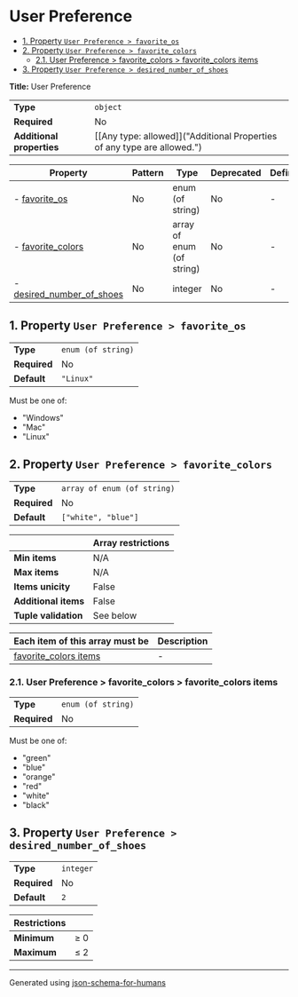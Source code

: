 # User Preference

- [1. Property `User Preference > favorite_os`](#favorite_os)
- [2. Property `User Preference > favorite_colors`](#favorite_colors)
  - [2.1. User Preference > favorite_colors > favorite_colors items](#favorite_colors_items)
- [3. Property `User Preference > desired_number_of_shoes`](#desired_number_of_shoes)

**Title:** User Preference

|                           |                                                                         |
| ------------------------- | ----------------------------------------------------------------------- |
| **Type**                  | `object`                                                                |
| **Required**              | No                                                                      |
| **Additional properties** | [[Any type: allowed]]("Additional Properties of any type are allowed.") |

| Property                                               | Pattern | Type                      | Deprecated | Definition | Title/Description |
| ------------------------------------------------------ | ------- | ------------------------- | ---------- | ---------- | ----------------- |
| - [favorite_os](#favorite_os )                         | No      | enum (of string)          | No         | -          | -                 |
| - [favorite_colors](#favorite_colors )                 | No      | array of enum (of string) | No         | -          | -                 |
| - [desired_number_of_shoes](#desired_number_of_shoes ) | No      | integer                   | No         | -          | -                 |

## <a name="favorite_os"></a>1. Property `User Preference > favorite_os`

|              |                    |
| ------------ | ------------------ |
| **Type**     | `enum (of string)` |
| **Required** | No                 |
| **Default**  | `"Linux"`          |

Must be one of:
* "Windows"
* "Mac"
* "Linux"

## <a name="favorite_colors"></a>2. Property `User Preference > favorite_colors`

|              |                             |
| ------------ | --------------------------- |
| **Type**     | `array of enum (of string)` |
| **Required** | No                          |
| **Default**  | `["white", "blue"]`         |

|                      | Array restrictions |
| -------------------- | ------------------ |
| **Min items**        | N/A                |
| **Max items**        | N/A                |
| **Items unicity**    | False              |
| **Additional items** | False              |
| **Tuple validation** | See below          |

| Each item of this array must be                 | Description |
| ----------------------------------------------- | ----------- |
| [favorite_colors items](#favorite_colors_items) | -           |

### <a name="favorite_colors_items"></a>2.1. User Preference > favorite_colors > favorite_colors items

|              |                    |
| ------------ | ------------------ |
| **Type**     | `enum (of string)` |
| **Required** | No                 |

Must be one of:
* "green"
* "blue"
* "orange"
* "red"
* "white"
* "black"

## <a name="desired_number_of_shoes"></a>3. Property `User Preference > desired_number_of_shoes`

|              |           |
| ------------ | --------- |
| **Type**     | `integer` |
| **Required** | No        |
| **Default**  | `2`       |

| Restrictions |        |
| ------------ | ------ |
| **Minimum**  | &ge; 0 |
| **Maximum**  | &le; 2 |

----------------------------------------------------------------------------------------------------------------------------
Generated using [json-schema-for-humans](https://github.com/coveooss/json-schema-for-humans)
